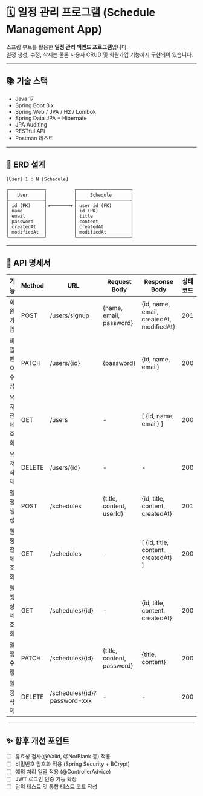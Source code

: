 # 🗓️ 일정 관리 프로그램 (Schedule Management App)

스프링 부트를 활용한 **일정 관리 백엔드 프로그램**입니다.  
일정 생성, 수정, 삭제는 물론 사용자 CRUD 및 회원가입 기능까지 구현되어 있습니다.

---

## 📚 기술 스택

- Java 17
- Spring Boot 3.x
- Spring Web / JPA / H2 / Lombok
- Spring Data JPA + Hibernate
- JPA Auditing
- RESTful API
- Postman 테스트

---

## 📌 ERD 설계

```
[User] 1 : N [Schedule]

┌─────────────┐          ┌────────────────────┐
│   User      │          │     Schedule       │
├─────────────┤          ├────────────────────┤
│ id (PK)     │◄────────►│ user_id (FK)       │
│ name        │          │ id (PK)            │
│ email       │          │ title              │
│ password    │          │ content            │
│ createdAt   │          │ createdAt          │
│ modifiedAt  │          │ modifiedAt         │
└─────────────┘          └────────────────────┘
```

---

## 🔐 API 명세서

| 기능 | Method | URL | Request Body | Response Body | 상태코드 |
|------|--------|-----|---------------|----------------|-----------|
| 회원가입 | POST | /users/signup | {name, email, password} | {id, name, email, createdAt, modifiedAt} | 201 |
| 비밀번호 수정 | PATCH | /users/{id} | {password} | {id, name, email} | 200 |
| 유저 전체 조회 | GET | /users | - | [ {id, name, email} ] | 200 |
| 유저 삭제 | DELETE | /users/{id} | - | - | 200 |
| 일정 생성 | POST | /schedules | {title, content, userId} | {id, title, content, createdAt} | 201 |
| 일정 전체 조회 | GET | /schedules | - | [ {id, title, content, createdAt} ] | 200 |
| 일정 상세 조회 | GET | /schedules/{id} | - | {id, title, content, createdAt} | 200 |
| 일정 수정 | PATCH | /schedules/{id} | {title, content, password} | {title, content} | 200 |
| 일정 삭제 | DELETE | /schedules/{id}?password=xxx | - | - | 200 |

---

## ✨ 향후 개선 포인트

- [ ] 유효성 검사(@Valid, @NotBlank 등) 적용
- [ ] 비밀번호 암호화 적용 (Spring Security + BCrypt)
- [ ] 예외 처리 일괄 적용 (@ControllerAdvice)
- [ ] JWT 로그인 인증 기능 확장
- [ ] 단위 테스트 및 통합 테스트 코드 작성

